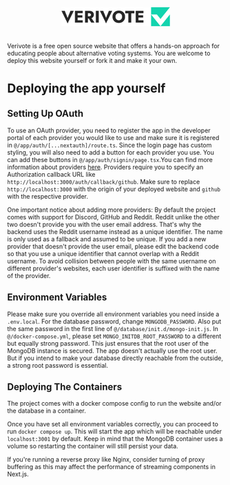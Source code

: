 <br>
<br>
<div align="center">
  <picture>
    <source media="(prefers-color-scheme: dark)" srcset="public/verivote_logo_dark.svg">
    <source media="(prefers-color-scheme: light)" srcset="public/verivote_logo.svg">
    <img src="public/verivote_logo.svg" alt="" width="50%" height="50%">
  </picture>
</div>
<br>
<br>
Verivote is a free open source website that offers a hands-on approach for educating people about
alternative voting systems. You are welcome to deploy this website yourself or fork it and make it your own.

# Deploying the app yourself

## Setting Up OAuth
To use an OAuth provider, you need to register the app in the developer portal of each provider you
would like to use and make sure it is registered in `@/app/auth/[...nextauth]/route.ts`. Since the login page has
custom styling, you will also need to add a button for each provider you use. You can add these buttons in
`@/app/auth/signin/page.tsx`.You can find more information about providers
[here](https://next-auth.js.org/configuration/providers/oauth#built-in-providers).
Providers require you to specify an Authorization callback URL like `http://localhost:3000/auth/callback/github`.
Make sure to replace `http://localhost:3000` with the origin of your deployed website and `github` with the respective
provider.

One important notice about adding more providers: By default the project comes with support for Discord, GitHub and Reddit.
Reddit unlike the other two doesn't provide you with the user email address. That's why the backend uses the Reddit
username instead as a unique identifier. The name is only used as a fallback and assumed to be unique. If you add a new
provider that doesn't provide the user email, please edit the backend code so that you use a unique identifier that
cannot overlap with a Reddit username. To avoid collision between people with the same username on different provider's
websites, each user identifier is suffixed with the name of the provider.

## Environment Variables
Please make sure you override all environment variables you need inside a `.env.local`. For the database password, 
change `MONGODB_PASSWORD`. Also put the same password in the first line of `@/database/init.d/mongo-init.js`. In 
`@/docker-compose.yml`, please set `MONGO_INITDB_ROOT_PASSWORD` to a different but equally strong password. This just 
ensures that the root user of the MongoDB instance is secured. The app doesn't actually use the root user. But if you 
intend to make your database directly reachable from the outside, a strong root password is essential.


## Deploying The Containers
The project comes with a docker compose config to run the website and/or the database in a container.

Once you have set all environment variables correctly, you can proceed to run `docker compose up`.
This will start the app which will be reachable under `localhost:3001` by default. Keep in mind that
the MongoDB container uses a volume so restarting the container will still persist your data.

If you're running a reverse proxy like Nginx, consider turning of proxy buffering as this may affect
the performance of streaming components in Next.js.